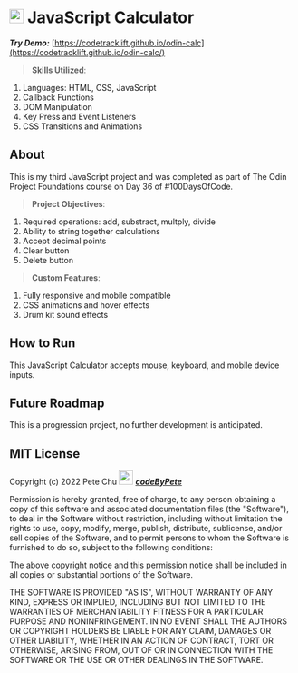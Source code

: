# <img src='./favicon.ico' alt='MIT xPro logo' width='25'> JavaScript Calculator

***Try Demo:*** [https://codetracklift.github.io/odin-calc](https://codetracklift.github.io/odin-calc/)

>**Skills Utilized**:
<ol>
    <li>Languages: HTML, CSS, JavaScript</li>
    <li>Callback Functions</li>
    <li>DOM Manipulation</li>
    <li>Key Press and Event Listeners</li>
    <li>CSS Transitions and Animations</li>
</ol>

## About
This is my third JavaScript project and was completed as part of The Odin Project Foundations course on Day 36 of #100DaysOfCode.

>**Project Objectives**:
<ol>
    <li>Required operations: add, substract, multply, divide</li>
    <li>Ability to string together calculations</li>
    <li>Accept decimal points</li>
    <li>Clear button</li>
    <li>Delete button</li>
</ol>

>**Custom Features**:
<ol>
    <li>Fully responsive and mobile compatible</li>
    <li>CSS animations and hover effects</li>
    <li>Drum kit sound effects</li>
</ol>

## How to Run
This JavaScript Calculator accepts mouse, keyboard, and mobile device inputs.

## Future Roadmap
This is a progression project, no further development is anticipated.

## MIT License

Copyright (c) 2022 Pete Chu <img src='https://codetracklift.github.io/codeTrackLift/logos/giphyPharma2Code.gif' alt='codeByPete logo' width='25'> ***[codeByPete](https://www.codebypete.com/)***

Permission is hereby granted, free of charge, to any person obtaining a copy of this software and associated documentation files (the "Software"), to deal in the Software without restriction, including without limitation the rights to use, copy, modify, merge, publish, distribute, sublicense, and/or sell copies of the Software, and to permit persons to whom the Software is furnished to do so, subject to the following conditions:

The above copyright notice and this permission notice shall be included in all copies or substantial portions of the Software.

THE SOFTWARE IS PROVIDED "AS IS", WITHOUT WARRANTY OF ANY KIND, EXPRESS OR IMPLIED, INCLUDING BUT NOT LIMITED TO THE WARRANTIES OF MERCHANTABILITY FITNESS FOR A PARTICULAR PURPOSE AND NONINFRINGEMENT. IN NO EVENT SHALL THE AUTHORS OR COPYRIGHT HOLDERS BE LIABLE FOR ANY CLAIM, DAMAGES OR OTHER LIABILITY, WHETHER IN AN ACTION OF CONTRACT, TORT OR OTHERWISE, ARISING FROM, OUT OF OR IN CONNECTION WITH THE SOFTWARE OR THE USE OR OTHER DEALINGS IN THE SOFTWARE.
